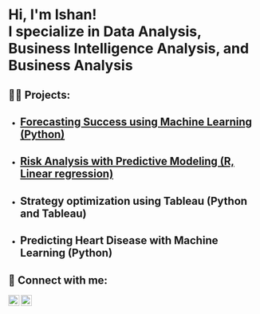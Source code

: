 <h1>Hi, I'm Ishan! <br/><a> I specialize in Data Analysis</a>, <a >Business Intelligence Analysis</a>, <a > and Business Analysis</a></h1>

<h2>👨‍💻 Projects:</h2>

- <b>[**Forecasting Success using Machine Learning (Python)**](https://github.com/lokhandeishan/Forecasting-success-using-machine-learning/tree/main)</b>
  -
- <b>[**Risk Analysis with Predictive Modeling (R, Linear regression)**](https://github.com/lokhandeishan/Carvana-R)</b>
  - 
- <b>Strategy optimization using Tableau (Python and Tableau)</b>
  -
- <b>Predicting Heart Disease with Machine Learning (Python)</b>
  -   

<h2> 🤳 Connect with me:</h2>


[<img align="left" alt="JoshMadakor | LinkedIn" width="22px" src="https://cdn.jsdelivr.net/npm/simple-icons@v3/icons/linkedin.svg" />][linkedin]
[<img align="left" alt="JoshMadakor | Instagram" width="22px" src="https://cdn.jsdelivr.net/npm/simple-icons@v3/icons/instagram.svg" />][instagram]


[instagram]: https://www.instagram.com/ishanlokhande/
[linkedin]: https://linkedin.com/in/ishanlokhande/

<!--
**joshmadakor1/joshmadakor1** is a ✨ _special_ ✨ repository because its `README.md` (this file) appears on your GitHub profile.

Here are some ideas to get you started:

- 🔭 I’m currently working on ...
- 🌱 I’m currently learning ...
- 👯 I’m looking to collaborate on ...
- 🤔 I’m looking for help with ...
- 💬 Ask me about ...
- 📫 How to reach me: ...
- 😄 Pronouns: ...
- ⚡ Fun fact: ...
-->
